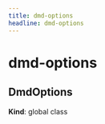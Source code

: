 ```yaml
---
title: dmd-options
headline: dmd-options
---
```


# dmd-options

<a name="DmdOptions"></a>

## DmdOptions
**Kind**: global class  

